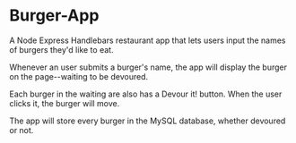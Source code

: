 # Burger-App
A Node Express Handlebars restaurant app that lets users input the names of burgers they'd like to eat.

Whenever an user submits a burger's name, the app will display the burger on the page--waiting to be devoured.

Each burger in the waiting are also has a Devour it! button. When the user clicks it, the burger will move.

The app will store every burger in the MySQL database, whether devoured or not.
